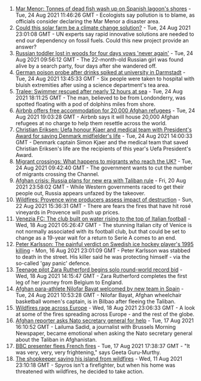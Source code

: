 1. [Mar Menor: Tonnes of dead fish wash up on Spanish lagoon's shores](https://www.bbc.co.uk/news/world-europe-58311105?at_medium=RSS&at_campaign=KARANGA) - Tue, 24 Aug 2021 11:46:26 GMT - Ecologists say pollution is to blame, as officials consider declaring the Mar Menor a disaster area.
2. [Could this solar farm be a climate change solution?](https://www.bbc.co.uk/news/world-europe-58320618?at_medium=RSS&at_campaign=KARANGA) - Tue, 24 Aug 2021 23:01:08 GMT - UN experts say rapid innovative solutions are needed to end our dependency on fossil fuels. Could this new project provide an answer?
3. [Russian toddler lost in woods for four days vows 'never again'](https://www.bbc.co.uk/news/world-europe-58315926?at_medium=RSS&at_campaign=KARANGA) - Tue, 24 Aug 2021 09:56:12 GMT - The 22-month-old Russian girl was found alive by a search party, four days after she wandered off.
4. [German poison probe after drinks spiked at university in Darmstadt](https://www.bbc.co.uk/news/world-europe-58315927?at_medium=RSS&at_campaign=KARANGA) - Tue, 24 Aug 2021 13:45:33 GMT - Six people were taken to hospital with bluish extremities after using a science department's tea area.
5. [Tralee: Swimmer rescued after nearly 12 hours at sea](https://www.bbc.co.uk/news/world-europe-58318023?at_medium=RSS&at_campaign=KARANGA) - Tue, 24 Aug 2021 18:11:25 GMT - The man, believed to be from Londonderry, was spotted floating with a pod of dolphins miles from shore.
6. [Airbnb offers free accommodation for 20,000 Afghan refugees](https://www.bbc.co.uk/news/business-58315378?at_medium=RSS&at_campaign=KARANGA) - Tue, 24 Aug 2021 19:03:28 GMT - Airbnb says it will house 20,000 Afghan refugees at no charge to help them resettle across the world.
7. [Christian Eriksen: Uefa honour Kjaer and medical team with President's Award for saving Denmark midfielder's life](https://www.bbc.co.uk/sport/football/58312549?at_medium=RSS&at_campaign=KARANGA) - Tue, 24 Aug 2021 14:00:33 GMT - Denmark captain Simon Kjaer and the medical team that saved Christian Eriksen's life are the recipients of this year's Uefa President's Award.
8. [Migrant crossings: What happens to migrants who reach the UK?](https://www.bbc.co.uk/news/explainers-53734793?at_medium=RSS&at_campaign=KARANGA) - Tue, 24 Aug 2021 09:42:40 GMT - The government wants to cut the number of migrants crossing the Channel.
9. [Afghan crisis: Russia plans for new era with Taliban rule](https://www.bbc.co.uk/news/world-europe-58265934?at_medium=RSS&at_campaign=KARANGA) - Fri, 20 Aug 2021 23:58:02 GMT - While Western governments raced to get their people out, Russia appears unfazed by the takeover.
10. [Wildfires: Provence wine producers assess impact of destruction](https://www.bbc.co.uk/news/business-58299125?at_medium=RSS&at_campaign=KARANGA) - Sun, 22 Aug 2021 15:36:31 GMT - There are fears the fires that have hit rosé vineyards in Provence will push up prices.
11. [Venezia FC: The club built on water rising to the top of Italian football](https://www.bbc.co.uk/sport/football/57969205?at_medium=RSS&at_campaign=KARANGA) - Wed, 18 Aug 2021 05:26:47 GMT - The stunning Italian city of Venice is not normally associated with its football club, but that could be set to change as a 19-year wait for a return to Serie A comes to an end.
12. [Peter Karlsson: The painful verdict on Swedish ice hockey player's 1995 killing](https://www.bbc.co.uk/sport/ice-hockey/58101549?at_medium=RSS&at_campaign=KARANGA) - Mon, 16 Aug 2021 23:01:09 GMT - Peter Karlsson was stabbed to death in the street. His killer said he was protecting himself - via the so-called 'gay panic' defence.
13. [Teenage pilot Zara Rutherford begins solo round-world record bid](https://www.bbc.co.uk/news/uk-england-hampshire-58256386?at_medium=RSS&at_campaign=KARANGA) - Wed, 18 Aug 2021 14:15:47 GMT - Zara Rutherford completes the first leg of her journey from Belgium to England.
14. [Afghan para-athlete Nilofar Bayat welcomed by new team in Spain](https://www.bbc.co.uk/news/world-europe-58318043?at_medium=RSS&at_campaign=KARANGA) - Tue, 24 Aug 2021 10:53:28 GMT - Nilofar Bayat, Afghan wheelchair basketball women's captain, is in Bilbao after fleeing the Taliban.
15. [Wildfires rage across Europe](https://www.bbc.co.uk/news/world-58257998?at_medium=RSS&at_campaign=KARANGA) - Wed, 18 Aug 2021 23:06:33 GMT - A look at some of the fires spreading across Europe - and the rest of the globe.
16. [Afghan reporter asks Nato secretary general for help](https://www.bbc.co.uk/news/world-asia-58250062?at_medium=RSS&at_campaign=KARANGA) - Tue, 17 Aug 2021 16:10:52 GMT - Lailuma Sadid, a journalist with Brussels Morning Newspaper, became emotional when asking the Nato secretary general about the Taliban in Afghanistan.
17. [BBC presenter flees French fires](https://www.bbc.co.uk/news/world-europe-58250658?at_medium=RSS&at_campaign=KARANGA) - Tue, 17 Aug 2021 17:38:37 GMT - "It was very, very, very frightening," says Geeta Guru-Murthy.
18. [The shopkeeper saving his island from wildfires](https://www.bbc.co.uk/news/world-europe-58177493?at_medium=RSS&at_campaign=KARANGA) - Wed, 11 Aug 2021 23:10:18 GMT - Spyros isn't a firefighter, but when his home was threatened with wildfires, he decided to take action.

